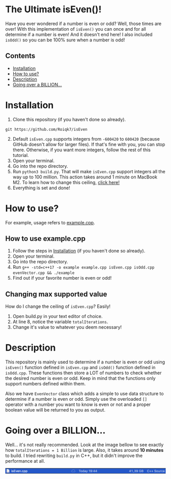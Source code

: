 # The Ultimate isEven()!

Have you ever wondered if a number is even or odd? Well, those times are over! With this implementation of `isEven()` you can once and for all determine if a number is even! And it doesn't end here! I also included `isOdd()` so you can be 100% sure when a number is odd!

## Contents
* [Installation](#Installation)
* [How to use?](#HowToUse)
* [Description](#Description)
* [Going over a BILLION...](#TheTruth)

# Installation <a name="Installation"></a>

1. Clone this repository (if you haven't done so already).
```
git https://github.com/Roiqk7/isEven
```
2. Default `isEven.cpp` supports integers from `-600420` to `600420` (because GitHub doesn't allow for larger files). If that's fine with you, you can stop there. Otherwise, if you want more integers, follow the rest of this tutorial.
3. Open your terminal.
4. Go into the repo directory.
5. Run `python3 build.py`. That will make `isEven.cpp` support integers all the way up to 100 million. This action takes around 1 minute on MacBook M2. To learn how to change this ceiling, [click here!](#ChangingMaxSupportedValue)
6. Everything is set and done!

# How to use? <a name="HowToUse"></a>

For example, usage refers to [example.cpp](src/example.cpp).

## How to use example.cpp

1. Follow the steps in [Installation](#Installation) (if you haven't done so already).
2. Open your terminal.
3. Go into the repo directory.
4. Run `g++ -std=c++17 -o example example.cpp isEven.cpp isOdd.cpp evenVector.cpp && ./example`
5. Find out if your favorite number is even or odd!

## Changing max supported value <a name="ChangingMaxSupportedValue"></a>

How do I change the ceiling of `isEven.cpp`? Easily!

1. Open build.py in your text editor of choice.
2. At line 8, notice the variable `totalIterations`.
3. Change it's value to whatever you deem necessary!

# Description <a name="Description"></a>

This repository is mainly used to determine if a number is even or odd using `isEven()` function defined in `isEven.cpp` and `isOdd()` function defined in `isOdd.cpp`. These functions then store a LOT of numbers to check whether the desired number is even or odd. Keep in mind that the functions only support numbers defined within them.

Also we have `EvenVector` class which adds a simple to use data structure to determine if a number is even or odd. Simply use the overloaded `[]` operator with a number you want to know is even or not and a proper boolean value will be returned to you as output.

# Going over a BILLION... <a name="TheTruth"></a>

Well... it's not really recommended. Look at the image bellow to see exactly how `totalIterations = 1 Billion` is large. Also, it takes around **10 minutes** to build. I tried rewriting `build.py` in C++, but it didn't improve the performance at all.

![Startup](https://github.com/Roiqk7/isEven/blob/main/.github/billionFileSize.png?raw=true)
